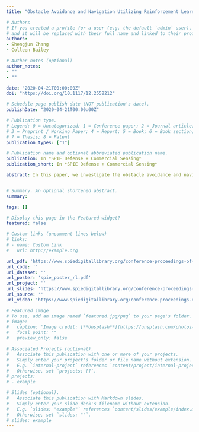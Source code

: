 ```yaml
---
title: "Obstacle Avoidance and Navigation Utilizing Reinforcement Learning with Reward Shaping"

# Authors
# If you created a profile for a user (e.g. the default `admin` user), write the username (folder name) here 
# and it will be replaced with their full name and linked to their profile.
authors:
- Shengjun Zhang
- Colleen Bailey

# Author notes (optional)
author_notes:
- ""
- ""

date: "2020-04-21T00:00:00Z"
doi: "https://doi.org/10.1117/12.2558212"

# Schedule page publish date (NOT publication's date).
publishDate: "2020-04-21T00:00:00Z"

# Publication type.
# Legend: 0 = Uncategorized; 1 = Conference paper; 2 = Journal article;
# 3 = Preprint / Working Paper; 4 = Report; 5 = Book; 6 = Book section;
# 7 = Thesis; 8 = Patent
publication_types: ["1"]

# Publication name and optional abbreviated publication name.
publication: In *SPIE Defense + Commercial Sensing*
publication_short: In *SPIE Defense + Commercial Sensing*

abstract: In this paper, we investigate the obstacle avoidance and navigation problem in the robotic control area. For solving such a problem, we propose revised Deep Deterministic Policy Gradient (DDPG) and Proximal Policy Optimization algorithms with an improved reward shaping technique. We compare the performance between the original DDPG and PPO with the revised version of both on simulations with a real mobile robot and demonstrate that the proposed algorithms achieve better results.


# Summary. An optional shortened abstract.
summary:

tags: []

# Display this page in the Featured widget?
featured: false

# Custom links (uncomment lines below)
# links:
# - name: Custom Link
#   url: http://example.org

url_pdf: 'https://www.spiedigitallibrary.org/conference-proceedings-of-spie/11413/114131H/Obstacle-avoidance-and-navigation-utilizing-reinforcement-learning-with-reward-shaping/10.1117/12.2558212.short?webSyncID=6367d68a-b9a2-e176-2965-2b93b48295e5&sessionGUID=43574834-8207-53cc-b7bb-a3eac02180b8&spMailingID=5289642&spUserID=MjEzMjE4NTU5NTAyS0&spJobID=1001356455&spReportId=MTAwMTM1NjQ1NQS2&_ga=2.34095138.2082083240.1588096997-1279883197.1576890414&SSO=1'
url_code: ''
url_dataset: ''
url_poster: 'spie_poster_rl.pdf'
url_project: ''
url_slides: 'https://www.spiedigitallibrary.org/conference-proceedings-of-spie/11413/114131H/Obstacle-avoidance-and-navigation-utilizing-reinforcement-learning-with-reward-shaping/10.1117/12.2558212.short?webSyncID=6367d68a-b9a2-e176-2965-2b93b48295e5&sessionGUID=43574834-8207-53cc-b7bb-a3eac02180b8&spMailingID=5289642&spUserID=MjEzMjE4NTU5NTAyS0&spJobID=1001356455&spReportId=MTAwMTM1NjQ1NQS2&_ga=2.34095138.2082083240.1588096997-1279883197.1576890414&SSO=1'
url_source: ''
url_video: 'https://www.spiedigitallibrary.org/conference-proceedings-of-spie/11413/114131H/Obstacle-avoidance-and-navigation-utilizing-reinforcement-learning-with-reward-shaping/10.1117/12.2558212.short?webSyncID=6367d68a-b9a2-e176-2965-2b93b48295e5&sessionGUID=43574834-8207-53cc-b7bb-a3eac02180b8&spMailingID=5289642&spUserID=MjEzMjE4NTU5NTAyS0&spJobID=1001356455&spReportId=MTAwMTM1NjQ1NQS2&_ga=2.34095138.2082083240.1588096997-1279883197.1576890414&SSO=1'

# Featured image
# To use, add an image named `featured.jpg/png` to your page's folder. 
# image:
#   caption: 'Image credit: [**Unsplash**](https://unsplash.com/photos/pLCdAaMFLTE)'
#   focal_point: ""
#   preview_only: false

# Associated Projects (optional).
#   Associate this publication with one or more of your projects.
#   Simply enter your project's folder or file name without extension.
#   E.g. `internal-project` references `content/project/internal-project/index.md`.
#   Otherwise, set `projects: []`.
# projects:
# - example

# Slides (optional).
#   Associate this publication with Markdown slides.
#   Simply enter your slide deck's filename without extension.
#   E.g. `slides: "example"` references `content/slides/example/index.md`.
#   Otherwise, set `slides: ""`.
# slides: example
---
```


<!-- {{% callout note %}}
Click the *Cite* button above to demo the feature to enable visitors to import publication metadata into their reference management software.
{{% /callout %}}

{{% callout note %}}
Create your slides in Markdown - click the *Slides* button to check out the example.
{{% /callout %}}

Supplementary notes can be added here, including [code, math, and images](https://wowchemy.com/docs/writing-markdown-latex/). -->
